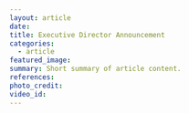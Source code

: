 ```yaml
---
layout: article
date:
title: Executive Director Announcement
categories:
  - article
featured_image:
summary: Short summary of article content.
references:
photo_credit:
video_id:
---
```

